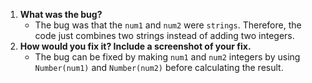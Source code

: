 1. **What was the bug?**
    - The bug was that the `num1` and `num2` were `strings`. Therefore, the code just combines two strings instead of adding two integers. 
2. **How would you fix it? Include a screenshot of your fix.**
    - The bug can be fixed by making `num1` and `num2` integers by using `Number(num1)` and `Number(num2)` before calculating the result.
